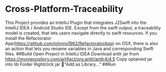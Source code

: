 # Cross-Platform-Traceability
This Project provides an IntelliJ Plugin that integrates J2Swift into the IntelliJ IDEA / Android Studio IDE.
Except from the swift output, a traceability model is created, that lets users navigate directly to swift resources.
If you install the Refactorator App(https://github.com/johnno1962/RefactoratorApp) on OSX, there is also an action that lets you rename variables in Java and corresponding Swift files.
##Build
Open Project in IntelliJ IDEA
Download antlr jar from https://mvnrepository.com/artifact/org.antlr/antlr4/4.5
Copy optained jar into lib Folder
Rightclick jar “Add as Library…“
##Run
